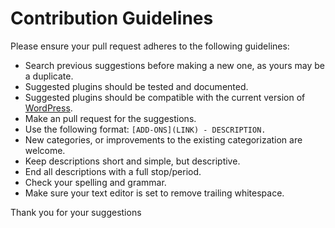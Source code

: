 # Contribution Guidelines

Please ensure your pull request adheres to the following guidelines:

- Search previous suggestions before making a new one, as yours may be a duplicate.
- Suggested plugins should be tested and documented.
- Suggested plugins should be compatible with the current version of [WordPress](https://wordpress.org/download/).
- Make an pull request for the suggestions.
- Use the following format: `[ADD-ONS](LINK) - DESCRIPTION.`
- New categories, or improvements to the existing categorization are welcome.
- Keep descriptions short and simple, but descriptive.
- End all descriptions with a full stop/period.
- Check your spelling and grammar.
- Make sure your text editor is set to remove trailing whitespace.

Thank you for your suggestions
